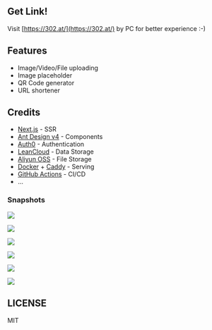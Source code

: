 Get Link!
--

Visit [https://302.at/](https://302.at/) by PC for better experience :-)

## Features

 - Image/Video/File uploading
 - Image placeholder
 - QR Code generator
 - URL shortener

## Credits

 - [Next.js](https://nextjs.org/) - SSR
 - [Ant Design v4](https://ant.design/) - Components
 - [Auth0](https://auth0.com/) - Authentication
 - [LeanCloud](https://leancloud.app/) - Data Storage
 - [Aliyun OSS](https://www.aliyun.com/product/oss) - File Storage
 - [Docker](https://www.docker.com/) + [Caddy](https://caddyserver.com/) - Serving
 - [GitHub Actions](https://github.com/features/actions) - CI/CD
 - ...

### Snapshots

![](https://cdn.int64ago.org/17254490-0ee2-43a1-bb0c-fd721ee15f09.png)

![](https://cdn.int64ago.org/16ad4184-8366-4dc5-b09d-fe92ca928886.png)

![](https://cdn.int64ago.org/d80db3b7-192d-4a95-9ea6-c5a435b5fe82.png)

![](https://cdn.int64ago.org/c81f39ba-500a-4724-aa97-7ee2169225dd.png)

![](https://cdn.int64ago.org/52939fb4-b462-4056-8d8a-f294f3fa5462.png)

![](https://cdn.int64ago.org/ca23356d-2a1b-4643-bbab-19a1e8306a25.png)


## LICENSE

MIT